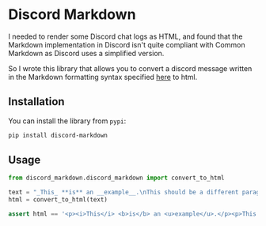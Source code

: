 # Discord Markdown

I needed to render some Discord chat logs as HTML, and found that the Markdown implementation in Discord isn't quite compliant with Common Markdown as Discord uses a simplified version. 

So I wrote this library that allows you to convert a discord message written in the Markdown formatting syntax specified [here](https://support.discordapp.com/hc/en-us/articles/210298617-Markdown-Text-101-Chat-Formatting-Bold-Italic-Underline-) to html.


## Installation

You can install the library from `pypi`:

```sh
pip install discord-markdown
```

## Usage

```python
from discord_markdown.discord_markdown import convert_to_html

text = "_This_ **is** an __example__.\nThis should be a different paragraph."
html = convert_to_html(text)

assert html == '<p><i>This</i> <b>is</b> an <u>example</u>.</p><p>This should be a different paragraph.</p>'
```
